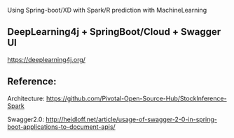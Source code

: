 Using Spring-boot/XD with Spark/R prediction with MachineLearning

## DeepLearning4j + SpringBoot/Cloud + Swagger UI

https://deeplearning4j.org/

## Reference:

Architecture: https://github.com/Pivotal-Open-Source-Hub/StockInference-Spark

Swagger2.0: http://heidloff.net/article/usage-of-swagger-2-0-in-spring-boot-applications-to-document-apis/
